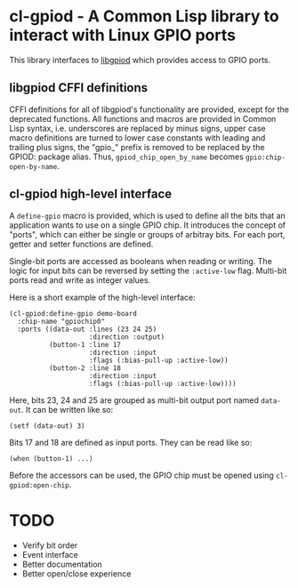 # cl-gpiod - A Common Lisp library to interact with Linux GPIO ports

This library interfaces to
[libgpiod](https://git.kernel.org/pub/scm/libs/libgpiod/libgpiod.git/)
which provides access to GPIO ports.

## libgpiod CFFI definitions

CFFI definitions for all of libgpiod's functionality are provided,
except for the deprecated functions.  All functions and macros are
provided in Common Lisp syntax, i.e. underscores are replaced by minus
signs, upper case macro definitions are turned to lower case constants
with leading and trailing plus signs, the "gpio_" prefix is removed to
be replaced by the GPIOD: package alias.   Thus,
`gpiod_chip_open_by_name` becomes `gpio:chip-open-by-name`.

## cl-gpiod high-level interface

A `define-gpio` macro is provided, which is used to define all the
bits that an application wants to use on a single GPIO chip.  It
introduces the concept of "ports", which can either be single or
groups of arbitray bits.  For each port, getter and setter functions
are defined.

Single-bit ports are accessed as booleans when reading or writing.
The logic for input bits can be reversed by setting the `:active-low`
flag.  Multi-bit ports read and write as integer values.

Here is a short example of the high-level interface:

```
(cl-gpiod:define-gpio demo-board
  :chip-name "gpiochip0"
  :ports ((data-out :lines (23 24 25)
                    :direction :output)
          (button-1 :line 17
                    :direction :input
                    :flags (:bias-pull-up :active-low))
          (button-2 :line 18
                    :direction :input
                    :flags (:bias-pull-up :active-low))))
```

Here, bits 23, 24 and 25 are grouped as multi-bit output port named
`data-out`.  It can be written like so:

    (setf (data-out) 3)

Bits 17 and 18 are defined as input ports.  They can be read like so:

    (when (button-1) ...)

Before the accessors can be used, the GPIO chip must be opened using
`cl-gpiod:open-chip`.


# TODO

 - Verify bit order
 - Event interface
 - Better documentation
 - Better open/close experience
